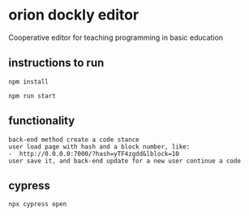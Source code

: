 # orion dockly editor

Cooperative editor for teaching programming in basic education

## instructions to run

    npm install

    npm run start

## functionality
    back-end method create a code stance
    user load page with hash and a block number, like:
    -  http://0.0.0.0:7000/?hash=yTF4zgdd&lblock=10
    user save it, and back-end update for a new user continue a code

## cypress

    npx cypress open